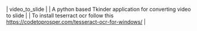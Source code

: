| video_to_slide |
| A python based Tkinder application for converting video to slide |
| To  install teserract ocr follow this https://codetoprosper.com/tesseract-ocr-for-windows/ |
